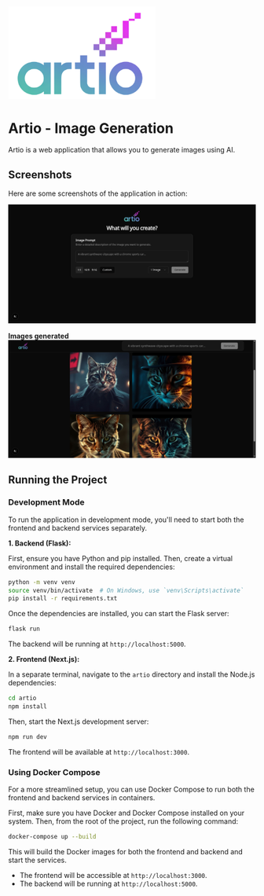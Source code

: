 <img src="./screenshots/logo.png" width="300px" />

# Artio - Image Generation

Artio is a web application that allows you to generate images using AI.

## Screenshots

Here are some screenshots of the application in action:

![Screenshot 1](./screenshots/1.png)

**Images generated**
![Screenshot 2](./screenshots/2.png)

## Running the Project

### Development Mode

To run the application in development mode, you'll need to start both the frontend and backend services separately.

**1. Backend (Flask):**

First, ensure you have Python and pip installed. Then, create a virtual environment and install the required dependencies:

```bash
python -m venv venv
source venv/bin/activate  # On Windows, use `venv\Scripts\activate`
pip install -r requirements.txt
```

Once the dependencies are installed, you can start the Flask server:

```bash
flask run
```

The backend will be running at `http://localhost:5000`.

**2. Frontend (Next.js):**

In a separate terminal, navigate to the `artio` directory and install the Node.js dependencies:

```bash
cd artio
npm install
```

Then, start the Next.js development server:

```bash
npm run dev
```

The frontend will be available at `http://localhost:3000`.

### Using Docker Compose

For a more streamlined setup, you can use Docker Compose to run both the frontend and backend services in containers.

First, make sure you have Docker and Docker Compose installed on your system. Then, from the root of the project, run the following command:

```bash
docker-compose up --build
```

This will build the Docker images for both the frontend and backend and start the services.

- The frontend will be accessible at `http://localhost:3000`.
- The backend will be running at `http://localhost:5000`.

